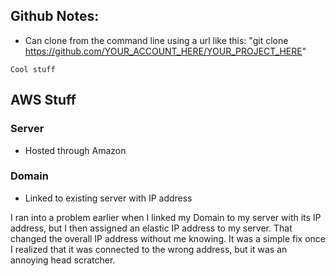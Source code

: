 ## Github Notes:
- Can clone from the command line using a url like this: "git clone https://github.com/YOUR_ACCOUNT_HERE/YOUR_PROJECT_HERE"

` Cool stuff `

## AWS Stuff
### Server
- Hosted through Amazon

### Domain
- Linked to existing server with IP address

I ran into a problem earlier when I linked my Domain to my server with its IP address, but I then assigned an elastic IP address to my server. That changed the overall IP address without me knowing. It was a simple fix once I realized that it was connected to the wrong address, but it was an annoying head scratcher.